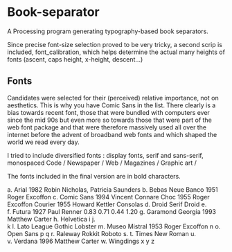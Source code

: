 # Book-separator

A Processing program generating typography-based book separators.

Since precise font-size selection proved to be very tricky, a second scrip is included, font_calibration, which helps determine the actual many heights of fonts (ascent, caps height, x-height, descent...)

## Fonts

Candidates were selected for their (perceived) relative importance, not on aesthetics. This is why you have Comic Sans in the list.
There clearly is a bias towards recent font, those that were bundled with computers ever since the mid 90s but even more so towards those that were part of the web font package and that were therefore massively used all over the internet before the advent of broadband web fonts and which shaped the world we read every day.

I tried to include diversified fonts : display fonts, serif and sans-serif, monospaced
Code / Newspaper / Web / Magazines / Graphic art / 

The fonts included in the final version are in bold characters.

a.  Arial               1982    Robin Nicholas, Patricia Saunders
b.  Bebas Neue
    Banco               1951    Roger Excoffon
c.  Comic Sans          1994    Vincent Connare
    Choc                1955    Roger Excoffon
    Courier             1955    Howard Kettler
    Consolas
d.  Droid Serif
    Droid
e.  
f.  Futura              1927    Paul Renner     0.83 0.71 0.44 1.20
g.  Garamond
    Georgia             1993    Matthew Carter
h.  Helvetica
i
j.  
k
l.  Lato
    League Gothic
    Lobster
m.  Museo
    Mistral             1953    Roger Excoffon
n
o.  Open Sans
p
q
r.  Raleway
    Rokkit
    Roboto
s.
t.  Times New Roman
u.  
v.  Verdana             1996    Matthew Carter
w.  Wingdings
x
y
z